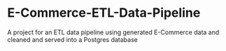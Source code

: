 # E-Commerce-ETL-Data-Pipeline
A project for an ETL data pipeline using generated E-Commerce data and cleaned and served into a Postgres database

